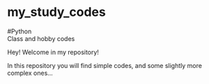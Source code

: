 # my_study_codes
#Python<br />
Class and hobby codes 

Hey! Welcome in my repository!

In this repository you will find simple codes, and some slightly more complex ones...
